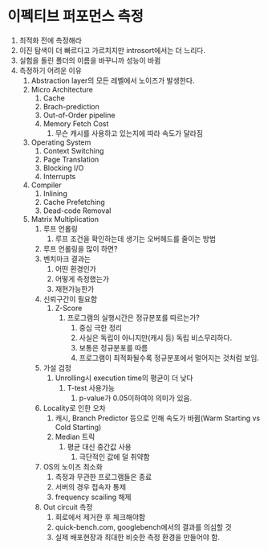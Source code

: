 # 이펙티브 퍼포먼스 측정

1. 최적화 전에 측정해라
2. 이진 탐색이 더 빠르다고 가르치지만 introsort에서는 더 느리다.
3. 실험을 돌린 폴더의 이름을 바꾸니까 성능이 바뀜
4. 측정하기 어려운 이유
    1. Abstraction layer의 모든 레벨에서 노이즈가 발생한다.
    2. Micro Architecture
        1. Cache
        2. Brach-prediction
        3. Out-of-Order pipeline
        4. Memory Fetch Cost
            1. 무슨 캐시를 사용하고 있는지에 따라 속도가 달라짐
    3. Operating System
        1. Context Switching
        2. Page Translation
        3. Blocking I/O
        4. Interrupts
    4. Compiler
        1. Inlining
        2. Cache Prefetching
        3. Dead-code Removal
    5. Matrix Multiplication
        1. 루프 언롤링
            1. 루프 조건을 확인하는데 생기는 오버헤드를 줄이는 방법
        2. 루프 언롤링을 많이 하면?
        3. 벤치마크 결과는
            1. 어떤 환경인가
            2. 어떻게 측정했는가
            3. 재현가능한가
        4. 신뢰구간이 필요함
            1. Z-Score
                1. 프로그램의 실행시간은 정규분포를 따르는가?
                    1. 중심 극한 정리
                    2. 사실은 독립이 아니지만(캐시 등) 독립 비스무리하다.
                    3. 보통은 정규분포를 따름
                    4. 프로그램이 최적화될수록 정규분포에서 멀어지는 것처럼 보임.
        5. 가설 검정
            1. Unrolling시 execution time의 평균이 더 낮다
                1. T-test 사용가능
                    1. p-value가 0.05이하여야 의미가 있음.
        6. Locality로 인한 오차
            1. 캐시, Branch Predictor 등으로 인해 속도가 바뀜(Warm Starting vs Cold Starting)
            2. Median 트릭
                1. 평균 대신 중간값 사용
                    1. 극단적인 값에 덜 취약함
        7. OS의 노이즈 최소화
            1. 측정과 무관한 프로그램들은 종료
            2. 서버의 경우 접속자 통제
            3. frequency scailing 해제
        8. Out circuit 측정
            1. 회로에서 제거한 후 체크해야함
            2. quick-bench.com, googlebench에서의 결과를 의심할 것
            3. 실제 배포현장과 최대한 비슷한 측정 환경을 만들어야 함.